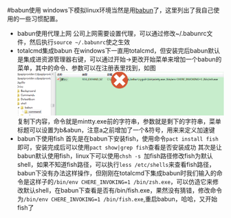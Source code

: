 #babun使用
windows下模拟linux环境当然是用[babun](http://babun.github.io/)了，这里列出了我自己使用的一些习惯配置。

- babun使用代理上网
	公司上网需要设置代理，可以通过修改~/.babunrc文件，然后执行`source ~/.babunrc`使之生效
- totalcmd集成babun
	在windows下一直用totalcmd，但安装完后babun默认是集成进资源管理器右键，可以通过开始->更改开始菜单来增加一个babun的菜单，其中的命令、参数可以在注册表里找到，如图
![babun](../screenshot/totalcmd-babun.png)
	复制下内容，命令就是mintty.exe前的字符串，参数就是剩下的字符串，菜单标题可以设置为b&abun，注意a之前增加了一个&符号，用来来定义加速键
- babun下使用fish
	首先是在babun下安装fish，使用命令`pact install fish`即可，安装完成后可以使用`pact show|grep fish`查看是否安装成功
    其次是让babun默认使用fish，linux下可以使用`chsh -s `加fish路径修改fish为默认shell，如果不知道fish路径，可以执行`less /etc/shells`来查看fish路径，babun下没有办法这样操作，但刚刚在totalcmd下集成babun时我们输入的命令是这样子的`/bin/env CHERE_INVOKING=1 /bin/zsh.exe`，可以仿造它来修改默认shell，在babun下查看是否有/bin/fish.exe，果然没有猜错，修改命令为`/bin/env CHERE_INVOKING=1 /bin/fish.exe`,重启babun，哈哈，又开始fish了
